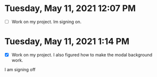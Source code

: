 # Tuesday, May 11, 2021 12:07 PM

- [ ] Work on my project.
Im signing on.

# Tuesday, May 11, 2021 1:14 PM
 - [x] Work on my project.
 I also figured how to make the modal background work.

I am signing off